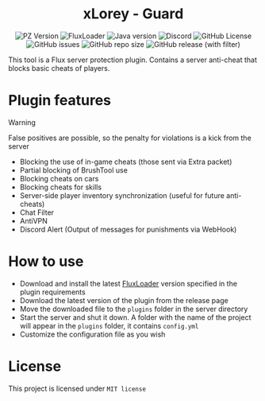 <div align="center">
    <h1>xLorey - Guard</h1>
</div>

<p align="center">
    <img alt="PZ Version" src="https://img.shields.io/badge/Project_Zomboid-v41.78.16-blue">
    <img alt="FluxLoader" src="https://img.shields.io/badge/Flux_Loader->=0.8.2-yellow">
    <img alt="Java version" src="https://img.shields.io/badge/Java-17-orange">
    <a href="https://discord.gg/BwSuTdEGJ4" style="text-decoration: none;">
         <img alt="Discord" src="https://img.shields.io/discord/1174285070761197599.svg?label=&logo=discord&logoColor=ffffff&color=7389D8&labelColor=6A7EC2">
    </a>
    <img alt="GitHub License" src="https://img.shields.io/github/license/xLorey/xLorey-Guard">
    <img alt="GitHub issues" src="https://img.shields.io/github/issues-raw/xlorey/xLorey-Guard">
    <img alt="GitHub repo size" src="https://img.shields.io/github/repo-size/xlorey/xLorey-Guard">
    <img alt="GitHub release (with filter)" src="https://img.shields.io/github/v/release/xlorey/xLorey-Guard">
</p>

This tool is a Flux server protection plugin. Contains a server anti-cheat that blocks basic cheats of players.

# Plugin features
> [!WARNING]
> False positives are possible, so the penalty for violations is a kick from the server

- Blocking the use of in-game cheats (those sent via Extra packet)
- Partial blocking of BrushTool use
- Blocking cheats on cars
- Blocking cheats for skills
- Server-side player inventory synchronization (useful for future anti-cheats)
- Chat Filter
- AntiVPN
- Discord Alert (Output of messages for punishments via WebHook)

# How to use

- Download and install the latest [FluxLoader](https://github.com/xLorey/FluxLoader) version specified in the plugin requirements
- Download the latest version of the plugin from the release page
- Move the downloaded file to the `plugins` folder in the server directory
- Start the server and shut it down. A folder with the name of the project will appear in the `plugins` folder, it contains `config.yml`
- Customize the configuration file as you wish

# License

This project is licensed under `MIT license`

